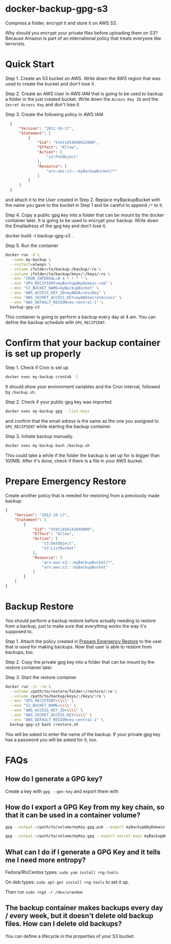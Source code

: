 docker-backup-gpg-s3
================

Compress a folder, encrypt it and store it on AWS S3.

Why should you encrypt your private files before uploading them on S3? Because Amazon is part of an international policy that treats everyone like terrorists.


Quick Start
================

Step 1. Create an S3 bucket on AWS. Write down the AWS region that was used to create the bucket and don't lose it.

Step 2. Create an AWS User in AWS IAM that is going to be used to backup a folder in the just created bucket. Write down the ```Access Key ID``` and the ```Secret Access Key``` and don't lose it.

Step 3. Create the following policy in AWS IAM

```json
  {
      "Version": "2012-10-17",
      "Statement": [
          {
              "Sid": "Stmt1454689922000",
              "Effect": "Allow",
              "Action": [
                  "s3:PutObject"
              ],
              "Resource": [
                  "arn:aws:s3:::myBackupBucket/*"
              ]
          }
      ]
  }
```

and attach it to the User created in Step 2. Replace myBackupBucket with the name you gave to the bucket in Step 1 and be careful to append ```/*``` to it.

Step 4. Copy a public gpg key into a folder that can be mount by the docker container later. It is going to be used to encrypt your backup. Write down the Emailadress of the gpg key and don't lose it.


docker build -t backup-gpg-s3 .

Step 5. Run the container

```bash
docker run -d \
  --name my-backup \
  --restart=always \
  --volume /folder/to/backup:/backup/:ro \
  --volume /folder/to/backup/keys/:/keys/:ro \
  --env "CRON_INTERVAL=0 4 * * * " \
  --env "GPG_RECIPIENT=myBackup@myDomain.com" \
  --env "S3_BUCKET_NAME=myBackupBucket" \
  --env "AWS_ACCESS_KEY_ID=myAWSAccessKey" \
  --env "AWS_SECRET_ACCESS_KEY=myAWSSecretAccess" \
  --env "AWS_DEFAULT_REGION=eu-central-1" \
  backup-gpg-s3
```

This container is going to perform a backup every day at 4 am. You can define the backup schedule with ```GPG_RECIPIENT```.

Confirm that your backup container is set up properly
===========

Step 1. Check if Cron is set up

```bash
docker exec my-backup crontab -l
```

It should show your environment variables and the Cron interval, followed by ```/backup.sh```.

Step 2. Check if your public gpg key was imported

```bash
docker exec my-backup gpg --list-keys
```

and confirm that the email adress is the same as the one you assigned to ```GPG_RECIPIENT``` while starting the backup container.

Step 3. Initiate backup manually.

```bash
docker exec my-backup bash /backup.sh
```

This could take a while if the folder the backup is set up for is bigger than 100MB. After it's done, check if there is a file in your AWS bucket.

Prepare Emergency Restore
===========

Create another policy that is needed for restoring from a previously made backup:

```json
{
    "Version": "2012-10-17",
    "Statement": [
        {
            "Sid": "Stmt1456142648000",
            "Effect": "Allow",
            "Action": [
                "s3:GetObject",
                "s3:ListBucket"
            ],
            "Resource": [
                "arn:aws:s3:::myBackupBucket/*",
                "arn:aws:s3:::myBackupBucket"
            ]
        }
    ]
}
```

Backup Restore
===========

You should perform a backup restore before actually needing to restore from a backup, just to make sure that everything works the way it's supposed to.

Step 1. Attach the policy created in [Prepare Emergency Restore](#prepare-emergency-restore) to the user that is used for making backups. Now that user is able to restore from backups, too.

Step 2. Copy the private gpg key into a folder that can be mount by the restore container later.

Step 3. Start the restore container

```bash
docker run -it -rm \
  --volume /path/to/restore/folder:/restore/:rw \
  --volume /path/to/backup/keys/:/keys/:ro \
  --env "GPG_RECIPIENT=\\\\" \
  --env "S3_BUCKET_NAME=\\\\" \
  --env "AWS_ACCESS_KEY_ID=\\\\" \
  --env "AWS_SECRET_ACCESS_KEY=\\\\" \
  --env "AWS_DEFAULT_REGION=eu-central-1" \
  backup-gpg-s3 bash /restore.sh
```

You will be asked to enter the name of the backup. If your private gpg key has a password you will be asked for it, too.


FAQs
===========

How do I generate a GPG key?
-----------

Create a key with ```gpg --gen-key``` and export them with


How do I export a GPG Key from my key chain, so that it can be used in a container volume?
-----------

```bash
gpg --output ~/path/to/volume/myKey.gpg.pub --export myBackup@myDomain.com

gpg --output ~/path/to/volume/myKey.gpg --export-secret-keys myBackup@myDomain.com
```

What can I do if I generate a GPG Key and it tells me I need more entropy?
-----------

Fedora/Rh/Centos types: ```sudo yum install rng-tools```

On deb types: ```sudo apt-get install rng-tools``` to set it up.

Then run ```sudo rngd -r /dev/urandom```

The backup container makes backups every day / every week, but it doesn't delete old backup files. How can I delete old backups?
-----------

You can define a lifecycle in the properties of your S3 bucket.
